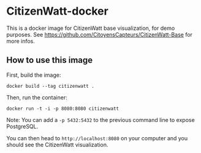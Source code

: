 CitizenWatt-docker
==================

This is a docker image for CitizenWatt base visualization, for demo purposes. See https://github.com/CitoyensCapteurs/CitizenWatt-Base for more infos.


## How to use this image

First, build the image:

```
docker build --tag citizenwatt .
```


Then, run the container:

```
docker run -t -i -p 8080:8080 citizenwatt
```

Note: You can add a `-p 5432:5432` to the previous command line to expose PostgreSQL.


You can then head to `http://localhost:8080` on your computer and you should see the CitizenWatt visualization.
